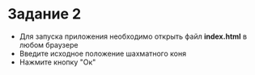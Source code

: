 # Задание 2

* Для запуска приложения необходимо открыть файл **index.html** в любом браузере
* Введите исходное положение шахматного коня
* Нажмите кнопку "Ок"

